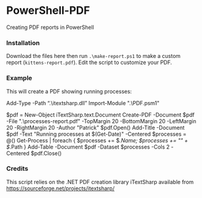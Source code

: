 # PowerShell-PDF
Creating PDF reports in PowerShell

### Installation
Download the files here then run `.\make-report.ps1` to make a custom report (`kittens-report.pdf`). Edit the script to customize your PDF.

### Example
This will create a PDF showing running processes:

  Add-Type -Path “.\itextsharp.dll”
  Import-Module ".\PDF.psm1"

  $pdf = New-Object iTextSharp.text.Document
  Create-PDF -Document $pdf -File ".\processes-report.pdf" -TopMargin 20 -BottomMargin 20 -LeftMargin 20 -RightMargin 20 -Author "Patrick"
  $pdf.Open()
  Add-Title -Document $pdf -Text "Running processes at $(Get-Date)" -Centered
  $processes = @()
  Get-Process | foreach { $processes += $_.Name; $processes += "" + $_.Path }
  Add-Table -Document $pdf -Dataset $processes -Cols 2 -Centered
  $pdf.Close()

### Credits
This script relies on the .NET PDF creation library iTextSharp available from https://sourceforge.net/projects/itextsharp/

